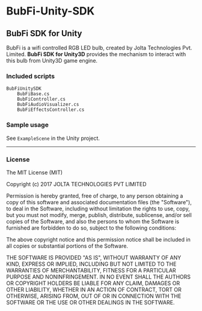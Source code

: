 # BubFi-Unity-SDK #

## BubFi SDK for Unity ##

BubFi is a wifi controlled RGB LED bulb, created by Jolta Technologies Pvt. Limited. <b>BubFi SDK for Unity3D</b> provides
 the mechanism to interact with this bulb from Unity3D game engine.

### Included scripts ###

	BubFiUnitySDK
		BubFiBase.cs
		BubFiController.cs
		BubFiAudioVisualizer.cs
		BubFiEffectsController.cs

### Sample usage ###

See `ExampleScene` in the Unity project.

---

### License ###

The MIT License (MIT)

Copyright (c) 2017 JOLTA TECHNOLOGIES PVT LIMITED

Permission is hereby granted, free of charge, to any person obtaining a copy
of this software and associated documentation files (the "Software"), to deal
in the Software, including without limitation the rights
to use, copy, but you must not modify, merge, publish, distribute, sublicense, and/or sell
copies of the Software, and also the persons to whom the Software is
furnished are forbidden to do so, subject to the following conditions:

The above copyright notice and this permission notice shall be included in
all copies or substantial portions of the Software.

THE SOFTWARE IS PROVIDED "AS IS", WITHOUT WARRANTY OF ANY KIND, EXPRESS OR
IMPLIED, INCLUDING BUT NOT LIMITED TO THE WARRANTIES OF MERCHANTABILITY,
FITNESS FOR A PARTICULAR PURPOSE AND NONINFRINGEMENT. IN NO EVENT SHALL THE
AUTHORS OR COPYRIGHT HOLDERS BE LIABLE FOR ANY CLAIM, DAMAGES OR OTHER
LIABILITY, WHETHER IN AN ACTION OF CONTRACT, TORT OR OTHERWISE, ARISING FROM,
OUT OF OR IN CONNECTION WITH THE SOFTWARE OR THE USE OR OTHER DEALINGS IN
THE SOFTWARE.
	
